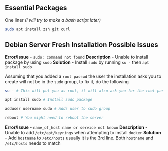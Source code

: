 ## Essential Packages
One liner *(I will try to make a bash script later)*
```bash
sudo apt install zsh git curl
```

## Debian Server Fresh Installation Possible Issues
**Error/Issue** - `sudo: command not found` 
**Description** - Unable to install package by using `sudo`
**Solution** - Install `sudo` by running `su -` then `apt install sudo`

Assuming that you added a `root passwd` the user the installation asks you to create will not be in the `sudo` group, to fix it, do the following
```bash
su - # This will put you as root, it will also ask you for the root passwd

apt install sudo # Install sudo package

adduser username sudo # Adds user to sudo group

reboot # You might need to reboot the server
```

**Error/Issue** - `name_of_host name or service not known`
**Description** - Unable to add `/etc/apt/keyrings` when attempting to install `docker`
**Solution** - Add `hostname` to `/etc/hosts` usually it is the 3rd line. Both `hostname` and `/etc/hosts` needs to match